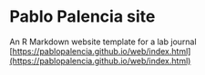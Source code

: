 # Pablo Palencia site
An R Markdown website template for a lab journal [https://pablopalencia.github.io/web/index.html](https://pablopalencia.github.io/web/index.html)
